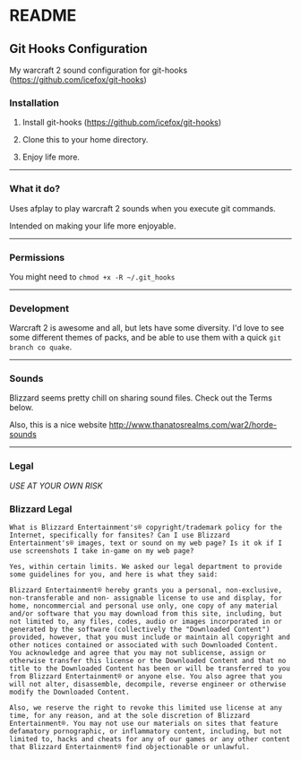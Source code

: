 # README

## Git Hooks Configuration

My warcraft 2 sound configuration for git-hooks (<https://github.com/icefox/git-hooks>)

### Installation

1. Install git-hooks (<https://github.com/icefox/git-hooks>)

2. Clone this to your home directory.

3. Enjoy life more.

---

### What it do?

Uses afplay to play warcraft 2 sounds when you execute git commands.

Intended on making your life more enjoyable.

---

### Permissions

You might need to `chmod +x -R ~/.git_hooks`

---

### Development

Warcraft 2 is awesome and all, but lets have some diversity. I'd love to see some different themes of packs, and be able to use them with a quick `git branch co quake`.

---

### Sounds

Blizzard seems pretty chill on sharing sound files. Check out the Terms below.

Also, this is a nice website
<http://www.thanatosrealms.com/war2/horde-sounds>

---

### Legal

*USE AT YOUR OWN RISK*

### Blizzard Legal

```
What is Blizzard Entertainment's® copyright/trademark policy for the Internet, specifically for fansites? Can I use Blizzard Entertainment's® images, text or sound on my web page? Is it ok if I use screenshots I take in-game on my web page?

Yes, within certain limits. We asked our legal department to provide some guidelines for you, and here is what they said:

Blizzard Entertainment® hereby grants you a personal, non-exclusive, non-transferable and non- assignable license to use and display, for home, noncommercial and personal use only, one copy of any material and/or software that you may download from this site, including, but not limited to, any files, codes, audio or images incorporated in or generated by the software (collectively the "Downloaded Content") provided, however, that you must include or maintain all copyright and other notices contained or associated with such Downloaded Content. You acknowledge and agree that you may not sublicense, assign or otherwise transfer this license or the Downloaded Content and that no title to the Downloaded Content has been or will be transferred to you from Blizzard Entertainment® or anyone else. You also agree that you will not alter, disassemble, decompile, reverse engineer or otherwise modify the Downloaded Content.

Also, we reserve the right to revoke this limited use license at any time, for any reason, and at the sole discretion of Blizzard Entertainment®. You may not use our materials on sites that feature defamatory pornographic, or inflammatory content, including, but not limited to, hacks and cheats for any of our games or any other content that Blizzard Entertainment® find objectionable or unlawful.
```
